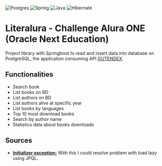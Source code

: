 ![Postgres](https://img.shields.io/badge/postgres-%23316192.svg?style=for-the-badge&logo=postgresql&logoColor=white)
![Spring](https://img.shields.io/badge/spring-%236DB33F.svg?style=for-the-badge&logo=spring&logoColor=white)
![Java](https://img.shields.io/badge/java-%23ED8B00.svg?style=for-the-badge&logo=openjdk&logoColor=white)
![Hibernate](https://img.shields.io/badge/Hibernate-59666C?style=for-the-badge&logo=Hibernate&logoColor=white)

# Literalura - Challenge Alura ONE (Oracle Next Education)

Project library with Springboot to read and insert data into database on PostgreSQL, the application consuming API [GUTENDEX](https://gutendex.com).

## Functionalities

- Search book
- List books on BD
- List authors on BD
- List authors alive at specific year
- List books by languages
- Top 10 most download books
- Search by author name
- Statistics data about books downloads

## Sources

- [**Initializer exception:**](https://www.baeldung.com/hibernate-initialize-proxy-exception) With this I could resolve problem with load lazy using JPQL.